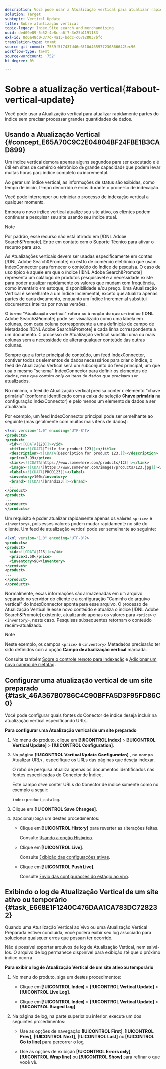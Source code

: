 ```yaml
---
description: Você pode usar a Atualização vertical para atualizar rapidamente partes do índice sem precisar processar grandes quantidades de dados.
solution: Target
subtopic: Vertical Update
title: Sobre atualização vertical
topic-legacy: Index,Site search and merchandising
uuid: ded09e89-5a52-4e8c-a6f7-3e25b4191183
exl-id: 8d6a48c0-377d-4a15-bddc-c67e28037bfc
translation-type: tm+mt
source-git-commit: 7559f5f7437d46e3510d4659772308666425ec96
workflow-type: tm+mt
source-wordcount: '752'
ht-degree: 0%

---
```


# Sobre a atualização vertical{#about-vertical-update}

Você pode usar a Atualização vertical para atualizar rapidamente partes do índice sem precisar processar grandes quantidades de dados.

## Usando a Atualização Vertical {#concept_E65A70C9C2E04804BF24FBE1B3CAD899}

Um índice vertical demora apenas alguns segundos para ser executado e é útil em sites de comércio eletrônico de grande capacidade que podem levar muitas horas para índice completo ou incremental.

Ao gerar um índice vertical, as informações de status são exibidas, como tempo de início, tempo decorrido e erros durante o processo de indexação.

Você pode interromper ou reiniciar o processo de indexação vertical a qualquer momento.

Embora o novo índice vertical atualize seu site ativo, os clientes podem continuar a pesquisar seu site usando seu índice atual.

>[!NOTE]
>
>Por padrão, esse recurso não está ativado em [!DNL Adobe Search&Promote]. Entre em contato com o Suporte Técnico para ativar o recurso para uso.

As Atualizações verticais devem ser usadas especificamente em contas [!DNL Adobe Search&Promote] no estilo de comércio eletrônico que usam IndexConnector para fornecer o conteúdo do índice de pesquisa. O caso de uso típico é aquele em que o índice [!DNL Adobe Search&Promote] representa um catálogo de produtos pesquisável e a necessidade existe para poder atualizar rapidamente os valores que mudam com frequência, como inventário em estoque, disponibilidade e/ou preço. Uma Atualização Vertical é semelhante a um Índice Incremental, exceto que atualiza apenas partes de cada documento, enquanto um Índice Incremental substitui documentos inteiros por novas versões.

O termo &quot;Atualização vertical&quot; refere-se à noção de que um índice [!DNL Adobe Search&Promote] pode ser visualizado como uma tabela em colunas, com cada coluna correspondente a uma definição de campo de Metadados [!DNL Adobe Search&Promote] e cada linha correspondente a um documento. O processo de Atualização vertical substitui uma ou mais colunas sem a necessidade de alterar qualquer conteúdo das outras colunas.

Sempre que a fonte principal de conteúdo, um feed IndexConnector, contiver todos os elementos de dados necessários para criar o índice, o feed de Atualização Vertical será um subconjunto do feed principal, um que usa o mesmo &quot;schema&quot; IndexConnector para definir os elementos de dados, mas que contém *only* os itens de dados que precisam ser atualizados.

No mínimo, o feed de Atualização vertical precisa conter o elemento &quot;chave primária&quot; (conforme identificado com a caixa de seleção **Chave primária** na configuração IndexConnector) e pelo menos um elemento de dados a ser atualizado.

Por exemplo, um feed IndexConnector principal pode ser semelhante ao seguinte (mas geralmente com muitos mais itens de dados):

```xml
<?xml version="1.0" encoding="UTF-8"?>
<products>
<product>
  <id><![CDATA[123]]></id>
  <title><![CDATA[Title for product 123]]></title>
  <description><![CDATA[Description for product 123.]]></description>
  <price>3.99</price>
  <link><![CDATA[https://www.somewhere.com/products/123]]></link>
  <image><![CDATA[https://www.somewher.com/images/products/123.jpg]]></image>
  <label><![CDATA[PROD123]]></label>
  <inventory>100</inventory>
  <brand><![CDATA[brand123]]></brand>
  ...
</product>
<product>
...
</product>
</products>
```

Um requisito é poder atualizar rapidamente apenas os valores `<price>` e `<inventory>`, pois esses valores podem mudar rapidamente no site do cliente. Um feed de atualização vertical pode ser semelhante ao seguinte:

```xml
<?xml version="1.0" encoding="UTF-8"?>
<products>
<product>
  <id><![CDATA[123]]></id>
  <price>3.50</price>
  <inventory>90</inventory>
</product>
<product>
...
</product>
</products>
```

Normalmente, essas informações são armazenadas em um arquivo separado no servidor do cliente e a configuração &quot;Caminho de arquivo vertical&quot; do IndexConnector aponta para esse arquivo. O processo de Atualização Vertical lê esse novo conteúdo e atualiza o índice [!DNL Adobe Search&Promote] existente, atualizando apenas os valores para `<price>` e `<inventory>`, neste caso. Pesquisas subsequentes retornam o conteúdo recém-atualizado.

>[!NOTE]
Neste exemplo, os campos `<price>` e `<inventory>` Metadados precisarão ter sido definidos com a opção **Campo de atualização vertical** marcada.

Consulte também [Sobre o controle remoto para indexação](../c-about-index-menu/c-about-remote-control-for-indexing.md#concept_C79B322190E84106A434E5C6D4A4118F) e [Adicionar um novo campo de metatag](../c-about-settings-menu/c-about-metadata-menu.md#task_6DF188C0FC7F4831A4444CA9AFA615E5).

## Configurar uma atualização vertical de um site preparado {#task_46A367B0786C4C90BFFA5D3F95FD86C0}

Você pode configurar quais fontes do Conector de índice deseja incluir na atualização vertical especificando URLs.

**Para configurar uma Atualização vertical de um site preparado**

1. No menu do produto, clique em **[!UICONTROL Index]** > **[!UICONTROL Vertical Update]** > **[!UICONTROL Configuration]**.
1. Na página **[!UICONTROL Vertical Update Configuration]** , no campo Atualizar URLs , especifique os URLs das páginas que deseja indexar.

   O robô de pesquisa atualiza apenas os documentos identificados nas fontes especificadas do Conector de Índice.

   Este campo deve conter URLs do Conector de índice somente como no exemplo a seguir:

   `index:product_catalog`.
1. Clique em **[!UICONTROL Save Changes]**.
1. (Opcional) Siga um destes procedimentos:

   * Clique em **[!UICONTROL History]** para reverter as alterações feitas.

      Consulte [Usando a opção Histórico](../t-using-the-history-option.md#task_70DD3F87A67242BBBD2CB27156F43002).

   * Clique em **[!UICONTROL Live]**.

      Consulte [Exibição das configurações ativas](../c-about-staging.md#task_401A0EBDB5DB4D4CA933CBA7BECDC10F).

   * Clique em **[!UICONTROL Push Live]**.

      Consulte [Envio das configurações do estágio ao vivo](../c-about-staging.md#task_44306783B4C0408AAA58B471DAF2D9A4).

## Exibindo o log de Atualização Vertical de um site ativo ou temporário {#task_E668E1F1240C476DAA1CA783DC728232}

Quando uma Atualização Vertical ao Vivo ou uma Atualização Vertical Preparada estiver concluída, você poderá exibir seu log associado para solucionar quaisquer erros que possam ter ocorrido.

Não é possível exportar arquivos de log de Atualização Vertical, nem salvá-los. O arquivo de log permanece disponível para exibição até que o próximo índice ocorra.

**Para exibir o log de Atualização Vertical de um site ativo ou temporário**

1. No menu do produto, siga um destes procedimentos:

   * Clique em **[!UICONTROL Index]** > **[!UICONTROL Vertical Update]** > **[!UICONTROL Live Log]**.

   * Clique em **[!UICONTROL Index]** > **[!UICONTROL Vertical Update]** > **[!UICONTROL Staged Log]**.

1. Na página de log, na parte superior ou inferior, execute um dos seguintes procedimentos:

   * Use as opções de navegação **[!UICONTROL First]**, **[!UICONTROL Prev]**, **[!UICONTROL Next]**, **[!UICONTROL Last]** ou **[!UICONTROL Go to line]** para percorrer o log.

   * Use as opções de exibição **[!UICONTROL Errors only]**, **[!UICONTROL Wrap line]** ou **[!UICONTROL Show]** para refinar o que você vê.
